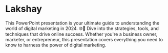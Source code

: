 # Lakshay
This PowerPoint presentation is your ultimate guide to understanding the world of digital marketing in 2024. 🌐🚀 Dive into the strategies, tools, and techniques that drive online success. Whether you're a business owner, marketer, or entrepreneur, this presentation covers everything you need to know to harness the power of digital marketing.
